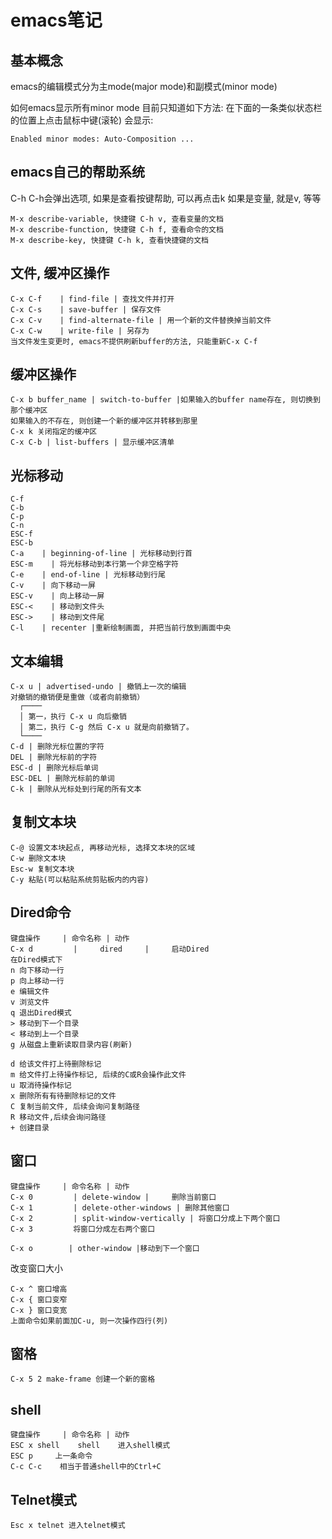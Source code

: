# emacs笔记

## 基本概念
emacs的编辑模式分为主mode(major mode)和副模式(minor mode)

如何emacs显示所有minor mode
目前只知道如下方法:
在下面的一条类似状态栏的位置上点击鼠标中键(滚轮)
会显示:
```
Enabled minor modes: Auto-Composition ...
```

## emacs自己的帮助系统
C-h C-h会弹出选项, 如果是查看按键帮助, 可以再点击k
如果是变量, 就是v, 等等
```
M-x describe-variable, 快捷键 C-h v, 查看变量的文档
M-x describe-function, 快捷键 C-h f, 查看命令的文档
M-x describe-key, 快捷键 C-h k, 查看快捷键的文档
```

## 文件, 缓冲区操作
```
C-x C-f    | find-file | 查找文件并打开
C-x C-s    | save-buffer | 保存文件
C-x C-v    | find-alternate-file | 用一个新的文件替换掉当前文件
C-x C-w    | write-file | 另存为
当文件发生变更时, emacs不提供刷新buffer的方法, 只能重新C-x C-f
```

## 缓冲区操作
```
C-x b buffer_name | switch-to-buffer |如果输入的buffer name存在, 则切换到那个缓冲区
如果输入的不存在, 则创建一个新的缓冲区并转移到那里
C-x k 关闭指定的缓冲区
C-x C-b | list-buffers | 显示缓冲区清单
```

## 光标移动
```
C-f
C-b
C-p
C-n
ESC-f
ESC-b
C-a    | beginning-of-line | 光标移动到行首
ESC-m    | 将光标移动到本行第一个非空格字符
C-e    | end-of-line | 光标移动到行尾
C-v    | 向下移动一屏
ESC-v    | 向上移动一屏
ESC-<    | 移动到文件头
ESC->    | 移动到文件尾
C-l    | recenter |重新绘制画面, 并把当前行放到画面中央
```

## 文本编辑
```
C-x u | advertised-undo | 撤销上一次的编辑
对撤销的撤销便是重做（或者向前撤销）
  ┌────
  │ 第一，执行 C-x u 向后撤销
  │ 第二，执行 C-g 然后 C-x u 就是向前撤销了。
  └────
C-d | 删除光标位置的字符
DEL | 删除光标前的字符
ESC-d | 删除光标后单词
ESC-DEL | 删除光标前的单词
C-k | 删除从光标处到行尾的所有文本
```

## 复制文本块
```
C-@ 设置文本块起点, 再移动光标, 选择文本块的区域
C-w 删除文本块
Esc-w 复制文本块
C-y 粘贴(可以粘贴系统剪贴板内的内容)
```

## Dired命令
```
键盘操作     | 命令名称 | 动作
C-x d         |     dired     |     启动Dired
在Dired模式下
n 向下移动一行
p 向上移动一行
e 编辑文件
v 浏览文件
q 退出Dired模式
> 移动到下一个目录
< 移动到上一个目录
g 从磁盘上重新读取目录内容(刷新)

d 给该文件打上待删除标记
m 给文件打上待操作标记, 后续的C或R会操作此文件
u 取消待操作标记
x 删除所有有待删除标记的文件
C 复制当前文件, 后续会询问复制路径
R 移动文件,后续会询问路径
+ 创建目录

```


## 窗口
```
键盘操作     | 命令名称 | 动作
C-x 0         | delete-window |     删除当前窗口
C-x 1         | delete-other-windows | 删除其他窗口
C-x 2         | split-window-vertically | 将窗口分成上下两个窗口
C-x 3         将窗口分成左右两个窗口

C-x o        | other-window |移动到下一个窗口

```

改变窗口大小
```
C-x ^ 窗口增高
C-x { 窗口变窄
C-x } 窗口变宽
上面命令如果前面加C-u, 则一次操作四行(列)
```

## 窗格
```
C-x 5 2 make-frame 创建一个新的窗格
```

## shell
```
键盘操作     | 命令名称 | 动作
ESC x shell    shell    进入shell模式
ESC p     上一条命令
C-c C-c    相当于普通shell中的Ctrl+C
```

## Telnet模式
```
Esc x telnet 进入telnet模式
```


